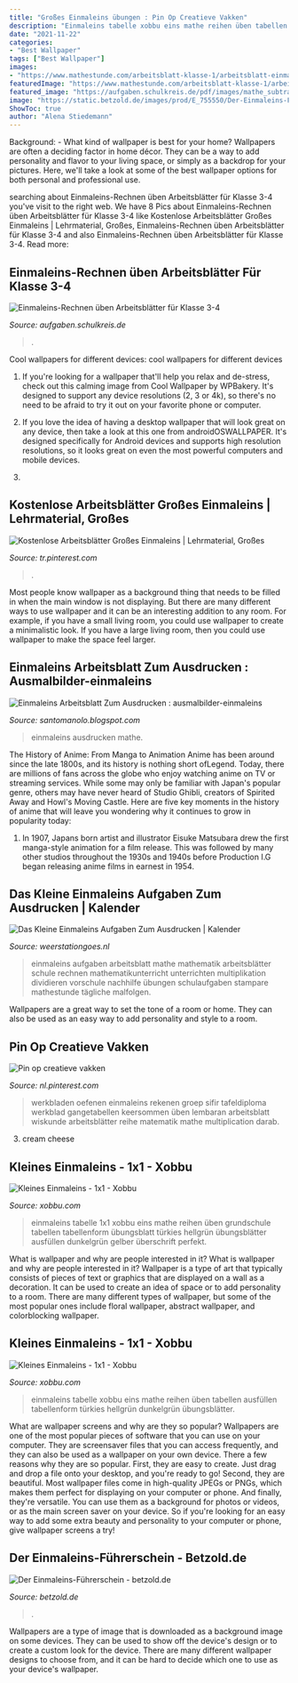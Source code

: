 ```yaml
---
title: "Großes Einmaleins übungen : Pin Op Creatieve Vakken"
description: "Einmaleins tabelle xobbu eins mathe reihen üben tabellen ausfüllen tabellenform türkies hellgrün dunkelgrün übungsblätter"
date: "2021-11-22"
categories:
- "Best Wallpaper"
tags: ["Best Wallpaper"]
images:
- "https://www.mathestunde.com/arbeitsblatt-klasse-1/arbeitsblatt-einmaleins-aufgaben.png"
featuredImage: "https://www.mathestunde.com/arbeitsblatt-klasse-1/arbeitsblatt-einmaleins-aufgaben.png"
featured_image: "https://aufgaben.schulkreis.de/pdf/images/mathe_subtraktion_bis20_tabelle_bl_1.png"
image: "https://static.betzold.de/images/prod/E_755550/Der-Einmaleins-Fuehrerschein-E_755550_h-XL.jpg"
ShowToc: true
author: "Alena Stiedemann"
---
```



Background: - What kind of wallpaper is best for your home?
Wallpapers are often a deciding factor in home décor. They can be a way to add personality and flavor to your living space, or simply as a backdrop for your pictures. Here, we'll take a look at some of the best wallpaper options for both personal and professional use.

	

		
searching about Einmaleins-Rechnen üben Arbeitsblätter für Klasse 3-4 you've visit to the right web. We have 8 Pics about Einmaleins-Rechnen üben Arbeitsblätter für Klasse 3-4 like Kostenlose Arbeitsblätter Großes Einmaleins | Lehrmaterial, Großes, Einmaleins-Rechnen üben Arbeitsblätter für Klasse 3-4 and also Einmaleins-Rechnen üben Arbeitsblätter für Klasse 3-4. Read more:
		
    
## Einmaleins-Rechnen üben Arbeitsblätter Für Klasse 3-4

<img loading=lazy src="https://aufgaben.schulkreis.de/pdf/images/mathe_subtraktion_bis20_tabelle_bl_1.png" onerror="this.onerror=null;this.src='https://tse3.mm.bing.net/th?id=OIP.WjAbEzx0fLmUOqxcPDZ5kwAAAA&amp;pid=15.1';" alt="Einmaleins-Rechnen üben Arbeitsblätter für Klasse 3-4">

_Source: aufgaben.schulkreis.de_

>. 

	

Cool wallpapers for different devices:
cool wallpapers for different devices 

1. If you're looking for a wallpaper that'll help you relax and de-stress, check out this calming image from Cool Wallpaper by WPBakery. It's designed to support any device resolutions (2, 3 or 4k), so there's no need to be afraid to try it out on your favorite phone or computer.

2. If you love the idea of having a desktop wallpaper that will look great on any device, then take a look at this one from androidOSWALLPAPER. It's designed specifically for Android devices and supports high resolution resolutions, so it looks great on even the most powerful computers and mobile devices.

3.

    
## Kostenlose Arbeitsblätter Großes Einmaleins | Lehrmaterial, Großes

<img loading=lazy src="https://i.pinimg.com/736x/c7/cc/41/c7cc410c6732269642f7db7532eb56ed.jpg" onerror="this.onerror=null;this.src='https://tse4.mm.bing.net/th?id=OIP.iD8H769uzdSSYKCa-vfeQAAAAA&amp;pid=15.1';" alt="Kostenlose Arbeitsblätter Großes Einmaleins | Lehrmaterial, Großes">

_Source: tr.pinterest.com_

>. 

	

Most people know wallpaper as a background thing that needs to be filled in when the main window is not displaying. But there are many different ways to use wallpaper and it can be an interesting addition to any room. For example, if you have a small living room, you could use wallpaper to create a minimalistic look. If you have a large living room, then you could use wallpaper to make the space feel larger.

    
## Einmaleins Arbeitsblatt Zum Ausdrucken : Ausmalbilder-einmaleins

<img loading=lazy src="https://lh6.googleusercontent.com/proxy/5RzDMcx_1C1K9lQOdQNnKWrEdw1hIfSsChkLGrRww04joTxaj2fT17ggkdvOR4x4adW9GE-w_mvIagZlmHsIL34DubFSwjSaHduNUAiKU8QFtfmMXtn67Zbqlg=w1200-h630-p-k-no-nu" onerror="this.onerror=null;this.src='https://tse1.mm.bing.net/th?id=OIP.eYWkeDEcMxOoA3FUM8gG-AAAAA&amp;pid=15.1';" alt="Einmaleins Arbeitsblatt Zum Ausdrucken : ausmalbilder-einmaleins">

_Source: santomanolo.blogspot.com_

>einmaleins ausdrucken mathe. 

	

The History of Anime: From Manga to Animation
Anime has been around since the late 1800s, and its history is nothing short ofLegend. Today, there are millions of fans across the globe who enjoy watching anime on TV or streaming services. While some may only be familiar with Japan's popular genre, others may have never heard of Studio Ghibli, creators of Spirited Away and Howl's Moving Castle. Here are five key moments in the history of anime that will leave you wondering why it continues to grow in popularity today:
1) In 1907, Japans born artist and illustrator Eisuke Matsubara drew the first manga-style animation for a film release. This was followed by many other studios throughout the 1930s and 1940s before Production I.G began releasing anime films in earnest in 1954.

    
## Das Kleine Einmaleins Aufgaben Zum Ausdrucken | Kalender

<img loading=lazy src="https://www.mathestunde.com/arbeitsblatt-klasse-1/arbeitsblatt-einmaleins-aufgaben.png" onerror="this.onerror=null;this.src='https://tse1.mm.bing.net/th?id=OIP.Mm110xv6Naw7rnv-GBt2jQAAAA&amp;pid=15.1';" alt="Das Kleine Einmaleins Aufgaben Zum Ausdrucken | Kalender">

_Source: weerstationgoes.nl_

>einmaleins aufgaben arbeitsblatt mathe mathematik arbeitsblätter schule rechnen mathematikunterricht unterrichten multiplikation dividieren vorschule nachhilfe übungen schulaufgaben stampare mathestunde tägliche malfolgen. 

	

Wallpapers are a great way to set the tone of a room or home. They can also be used as an easy way to add personality and style to a room.

    
## Pin Op Creatieve Vakken

<img loading=lazy src="https://i.pinimg.com/originals/df/4d/dc/df4ddc1683ab0d4117f0cfab96401678.png" onerror="this.onerror=null;this.src='https://tse1.mm.bing.net/th?id=OIP.VfPd_XOTD7NfiVsxEkb0lgAAAA&amp;pid=15.1';" alt="Pin op creatieve vakken">

_Source: nl.pinterest.com_

>werkbladen oefenen einmaleins rekenen groep sifir tafeldiploma werkblad gangetabellen keersommen üben lembaran arbeitsblatt wiskunde arbeitsblätter reihe matematik mathe multiplication darab. 

	

3. cream cheese 

    
## Kleines Einmaleins - 1x1 - Xobbu

<img loading=lazy src="https://www.xobbu.com/wp-content/uploads/2015/03/einmaleins-uebungsblatt.jpg" onerror="this.onerror=null;this.src='https://tse4.mm.bing.net/th?id=OIP.fJq3wt9qcDbboTAaevlo5QHaEY&amp;pid=15.1';" alt="Kleines Einmaleins - 1x1 - Xobbu">

_Source: xobbu.com_

>einmaleins tabelle 1x1 xobbu eins mathe reihen üben grundschule tabellen tabellenform übungsblatt türkies hellgrün übungsblätter ausfüllen dunkelgrün gelber überschrift perfekt. 

	

What is wallpaper and why are people interested in it?
What is wallpaper and why are people interested in it?
Wallpaper is a type of art that typically consists of pieces of text or graphics that are displayed on a wall as a decoration. It can be used to create an idea of space or to add personality to a room. There are many different types of wallpaper, but some of the most popular ones include floral wallpaper, abstract wallpaper, and colorblocking wallpaper.

    
## Kleines Einmaleins - 1x1 - Xobbu

<img loading=lazy src="http://www.xobbu.com/wp-content/uploads/2015/03/vorlage-einmaleins.jpg" onerror="this.onerror=null;this.src='https://tse4.mm.bing.net/th?id=OIP.o5kHoYZucIL2MDwjLLowSAHaEY&amp;pid=15.1';" alt="Kleines Einmaleins - 1x1 - Xobbu">

_Source: xobbu.com_

>einmaleins tabelle xobbu eins mathe reihen üben tabellen ausfüllen tabellenform türkies hellgrün dunkelgrün übungsblätter. 

	

What are wallpaper screens and why are they so popular?
Wallpapers are one of the most popular pieces of software that you can use on your computer. They are screensaver files that you can access frequently, and they can also be used as a wallpaper on your own device. There a few reasons why they are so popular. First, they are easy to create. Just drag and drop a file onto your desktop, and you're ready to go! Second, they are beautiful. Most wallpaper files come in high-quality JPEGs or PNGs, which makes them perfect for displaying on your computer or phone. And finally, they're versatile. You can use them as a background for photos or videos, or as the main screen saver on your device. So if you're looking for an easy way to add some extra beauty and personality to your computer or phone, give wallpaper screens a try!

    
## Der Einmaleins-Führerschein - Betzold.de

<img loading=lazy src="https://static.betzold.de/images/prod/E_755550/Der-Einmaleins-Fuehrerschein-E_755550_h-XL.jpg" onerror="this.onerror=null;this.src='https://tse2.mm.bing.net/th?id=OIP.U9_0U6vObqn0Hc6sVbQMTwHaGD&amp;pid=15.1';" alt="Der Einmaleins-Führerschein - betzold.de">

_Source: betzold.de_

>. 

	

Wallpapers are a type of image that is downloaded as a background image on some devices. They can be used to show off the device's design or to create a custom look for the device. There are many different wallpaper designs to choose from, and it can be hard to decide which one to use as your device's wallpaper.

